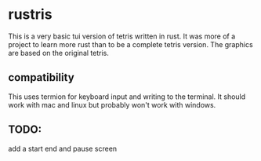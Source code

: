 # rustris
This is a very basic tui version of tetris written in rust. It was more of a project to learn more rust than to be a complete tetris version. The graphics are based on the original tetris.

## compatibility
This uses termion for keyboard input and writing to the terminal. It should work with mac and linux but probably won't work with windows.

## TODO:
add a start end and pause screen
